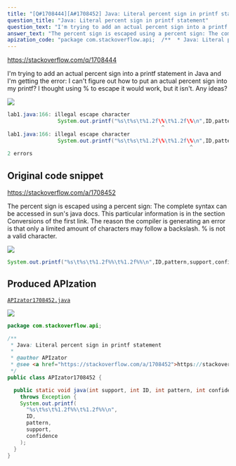 ```yaml
---
title: "[Q#1708444][A#1708452] Java: Literal percent sign in printf statement"
question_title: "Java: Literal percent sign in printf statement"
question_text: "I'm trying to add an actual percent sign into a printf statement in Java and I'm getting the error: I can't figure out how to put an actual percent sign into my printf? I thought using \\% to escape it would work, but it isn't. Any ideas?"
answer_text: "The percent sign is escaped using a percent sign: The complete syntax can be accessed in sun's java docs. This particular information is in the section Conversions of the first link. The reason the compiler is generating an error is that only a limited amount of characters may follow a backslash. % is not a valid character."
apization_code: "package com.stackoverflow.api;  /**  * Java: Literal percent sign in printf statement  *  * @author APIzator  * @see <a href=\"https://stackoverflow.com/a/1708452\">https://stackoverflow.com/a/1708452</a>  */ public class APIzator1708452 {    public static void java(int support, int ID, int pattern, int confidence)     throws Exception {     System.out.printf(       \"%s\\t%s\\t%1.2f%%\\t%1.2f%%\\n\",       ID,       pattern,       support,       confidence     );   } }"
---
```


https://stackoverflow.com/q/1708444

I&#x27;m trying to add an actual percent sign into a printf statement in Java and I&#x27;m getting the error:
I can&#x27;t figure out how to put an actual percent sign into my printf? I thought using \% to escape it would work, but it isn&#x27;t.
Any ideas?


<div class="code-logo"><img src="/stackoverflow.png" /></div>

```java
lab1.java:166: illegal escape character
                System.out.printf("%s\t%s\t%1.2f\%\t%1.2f\%\n",ID,pattern,support,confidence);
                                                 ^
lab1.java:166: illegal escape character
                System.out.printf("%s\t%s\t%1.2f\%\t%1.2f\%\n",ID,pattern,support,confidence);
                                                          ^
2 errors
```


## Original code snippet

https://stackoverflow.com/a/1708452

The percent sign is escaped using a percent sign:
The complete syntax can be accessed in sun&#x27;s java docs. This particular information is in the section Conversions of the first link.
The reason the compiler is generating an error is that only a limited amount of characters may follow a backslash. % is not a valid character.

<div class="code-logo"><img src="/stackoverflow.png" /></div>

```java
System.out.printf("%s\t%s\t%1.2f%%\t%1.2f%%\n",ID,pattern,support,confidence);
```

## Produced APIzation

[`APIzator1708452.java`](https://github.com/pasqualesalza/apization-temp/raw/main/data/search/APIzator1708452.java)

<div class="code-logo"><img src="/apizator.png" /></div>

```java
package com.stackoverflow.api;

/**
 * Java: Literal percent sign in printf statement
 *
 * @author APIzator
 * @see <a href="https://stackoverflow.com/a/1708452">https://stackoverflow.com/a/1708452</a>
 */
public class APIzator1708452 {

  public static void java(int support, int ID, int pattern, int confidence)
    throws Exception {
    System.out.printf(
      "%s\t%s\t%1.2f%%\t%1.2f%%\n",
      ID,
      pattern,
      support,
      confidence
    );
  }
}

```